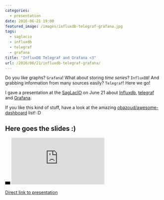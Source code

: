 ```yaml
---
categories:
  - presentation
date: 2016-06-21 19:00
featured_image: /images/influxdb-telegraf-grafana.jpg
tags:
  - saglacio
  - influxdb
  - telegraf
  - grafana
title: "InfluxDB Telegraf and Grafana <3"
url: /2016/06/21/influxdb-telegraf-grafana/
---
```



Do you like graphs? `Grafana`! What about storing _time series_? `InfluxDB`! And grabbing information from many sources easily? `Telegraf`! Here we go!

<!--more-->

I gave a presentation at the [SagLacIO][saglacio] on June 21 about [Influxdb][influxdb], [telegraf][telegraf] and [Grafana][grafana].

If you like this kind of stuff, have a look at the amazing [obazoud/awesome-dashboard](https://github.com/obazoud/awesome-dashboard) list! :D

## Here goes the slides :)

<div class="responsive-iframe-wrapper">
    <div class="responsive-iframe">
        <img class="ratio" src="/images/layout/placeholder_16x9.gif" alt="placeholder"/>
        <iframe src="https://docs.google.com/presentation/d/1Gna63HoVNrDhrbnGHd5Dzi_gafMu8cFc-VvpbAHUL90/embed?start=false&loop=false" frameborder="0" allowfullscreen="true" mozallowfullscreen="true" webkitallowfullscreen="true"></iframe>
    </div>
</div>

[Direct link to presentation][presentation]

[saglacio]: http://saglac.io
[influxdb]: https://www.influxdata.com/time-series-platform/influxdb/
[telegraf]: https://www.influxdata.com/time-series-platform/telegraf/
[grafana]: http://grafana.org/
[docker]: https://www.docker.com/
[presentation]: https://docs.google.com/presentation/d/1Gna63HoVNrDhrbnGHd5Dzi_gafMu8cFc-VvpbAHUL90/embed?start=false&loop=false